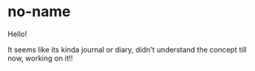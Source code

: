 # no-name

Hello!

It seems like its kinda journal or diary, 
didn't understand the concept till now,
working on it!!
